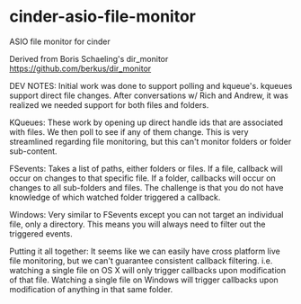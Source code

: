 # cinder-asio-file-monitor
ASIO file monitor for cinder

Derived from Boris Schaeling's dir_monitor
https://github.com/berkus/dir_monitor

DEV NOTES:
Initial work was done to support polling and kqueue's.  kqueues support direct file changes.  After conversations w/ Rich and Andrew, it was realized we needed support for both files and folders.

KQueues: These work by opening up direct handle ids that are associated with files.  We then poll to see if any of them change.  This is very streamlined regarding file monitoring, but this can't monitor folders or folder sub-content.

FSevents: Takes a list of paths, either folders or files.  If a file, callback will occur on changes to that specific file.  If a folder, callbacks will occur on changes to all sub-folders and files.  The challenge is that you do not have knowledge of which watched folder triggered a callback.

Windows: Very similar to FSevents except you can not target an individual file, only a directory.  This means you will always need to filter out the triggered events.

Putting it all together: It seems like we can easily have cross platform live file monitoring, but we can't guarantee consistent callback filtering.  i.e. watching a single file on OS X will only trigger callbacks upon modification of that file.  Watching a single file on Windows will trigger callbacks upon modification of anything in that same folder.